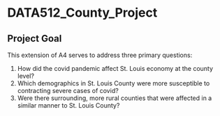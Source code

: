 # DATA512_County_Project

## Project Goal

This extension of A4 serves to address three primary questions:

1) How did the covid pandemic affect St. Louis economy at the county level? 
2) Which demographics in St. Louis County were more susceptible to contracting severe cases of covid? 
3) Were there surrounding, more rural counties that were affected in a similar manner to St. Louis County? 
